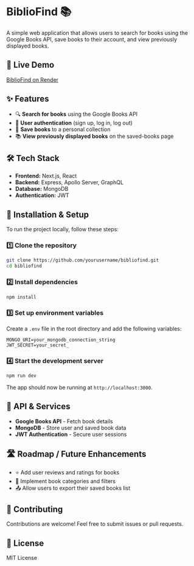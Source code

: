 # BiblioFind 📚  
A simple web application that allows users to search for books using the Google Books API, save books to their account, and view previously displayed books.

## 🚀 Live Demo  
[BiblioFind on Render](https://bibliofind.onrender.com/)

## ✨ Features  
- 🔍 **Search for books** using the Google Books API  
- 🔐 **User authentication** (sign up, log in, log out)  
- 📖 **Save books** to a personal collection  
- 📚 **View previously displayed books** on the saved-books page  

## 🛠️ Tech Stack  
- **Frontend:** Next.js, React  
- **Backend:** Express, Apollo Server, GraphQL  
- **Database:** MongoDB  
- **Authentication:** JWT  

## 🔧 Installation & Setup  
To run the project locally, follow these steps:

### 1️⃣ Clone the repository  
```bash
git clone https://github.com/yourusername/bibliofind.git
cd bibliofind
```

### 2️⃣ Install dependencies  
```bash
npm install
```

### 3️⃣ Set up environment variables  
Create a `.env` file in the root directory and add the following variables:
```env
MONGO_URI=your_mongodb_connection_string
JWT_SECRET=your_secret_
```

### 4️⃣ Start the development server  
```bash
npm run dev
```
The app should now be running at `http://localhost:3000`.

## 📌 API & Services  
- **Google Books API** - Fetch book details  
- **MongoDB** - Store user and saved book data  
- **JWT Authentication** - Secure user sessions  

## 🛣️ Roadmap / Future Enhancements  
- ⭐ Add user reviews and ratings for books  
- 🔄 Implement book categories and filters  
- 📤 Allow users to export their saved books list  

## 🤝 Contributing  
Contributions are welcome! Feel free to submit issues or pull requests.

## 📜 License  
MIT License  
